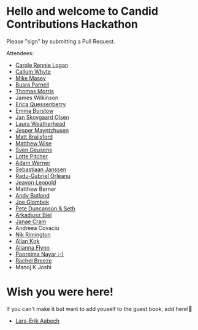 # Hello and welcome to Candid Contributions Hackathon

Please "sign" by submitting a Pull Request.

Attendees:
- [Carole Rennie Logan](https://twitter.com/crgrieve)
- [Callum Whyte](https://twitter.com/callumbwhyte)
- [Mike Masey](https://twitter.com/MikeMasey)
- [Busra Parnell](https://twitter.com/onlybusranow)
- [Thomas Morris](https://twitter.com/mozzydev)
- James Wilkinson
- [Erica Quessenberry](https://twitter.com/reddesigns)
- [Emma Burstow](https://twitter.com/emaburst)
- [Jan Skovgaard Olsen](https://twitter.com/therealbatjan)
- [Laura Weatherhead](https://twitter.com/lssweatherhead)
- [Jesper Mayntzhusen](https://twitter.com/JesperMayn)
- [Matt Brailsford](https://twitter.com/mattbrailsford)
- [Matthew Wise](https://twitter.com/waltza86)
- [Sven Geusens](https://twitter.com/Migaroez)
- [Lotte Pitcher](https://twitter.com/lottepitcher)
- [Adam Werner](https://twitter.com/castellantech)
- [Sebastiaan Janssen](https://twitter.com/cultiv)
- [Radu-Gabriel Orleanu](https://twitter.com/raduorleanu)
- [Jeavon Leopold](https://twitter.com/crumpled_jeavon)
- Matthew Berner
- [Andy Butland](https://twitter.com/andybutland)
- [Joe Glombek](https://twitter.com/joeglombek)
- [Pete Duncanson & Seth](https://twitter.com/peteduncanson)
- [Arkadiusz Biel](https://twitter.com/bielu1)
- [Janae Cram](https://twitter.com/naepalm)
- Andreea Covaciu
- [Nik Rimington](https://twitter.com/hotchillicode)
- [Allan Kirk](https://twitter.com/MrAllanKirk)
- [Alianna Flynn](https://twitter.com/AliannaFlynn)
- [Poornima Nayar :-)](https://twitter.com/PoornimaNayar)
- [Rachel Breeze](https://twitter.com/BreezeRachel)
- Manoj K Joshi
# Wish you were here!
If you can't make it but want to add youself to the guest book, add here!💜

- [Lars-Erik Aabech](https://twitter.com/bleedo)
